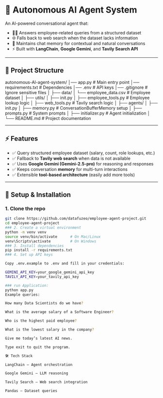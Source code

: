 # 🚀 Autonomous AI Agent System

An AI-powered conversational agent that:

- 🧑‍💼 Answers employee-related queries from a structured dataset  
- 🌐 Falls back to web search when the dataset lacks information  
- 🧠 Maintains chat memory for contextual and natural conversations  
- ⚡ Built with **LangChain**, **Google Gemini**, and **Tavily Search API**  

---

## 📂 Project Structure
autonomous-AI-agent-system/
│── app.py # Main entry point
│── requirements.txt # Dependencies
│── .env # API keys
│── .gitignore # Ignore sensitive files
│
├── data/
│ └── employee_data.csv # Employee dataset
│
├── utils/
│ ├── init.py
│ ├── employee_tools.py # Employee lookup logic
│ ├── web_tools.py # Tavily search logic
│
├── agents/
│ ├── init.py
│ ├── memory.py # ConversationBufferMemory setup
│ ├── prompts.py # System prompts
│ ├── initializer.py # Agent initialization
│
└── README.md # Project documentation

---

## ⚡ Features

- ✅ Query structured employee dataset (salary, count, role lookups, etc.)  
- ✅ Fallback to **Tavily web search** when data is not available  
- ✅ Uses **Google Gemini (Gemini-2.5-pro)** for reasoning and responses  
- ✅ Keeps conversation **memory** for multi-turn interactions  
- ✅ Extensible **tool-based architecture** (easily add more tools)  

---

## 🔑 Setup & Installation

### 1. Clone the repo
```bash
git clone https://github.com/datafuzeo/employee-agent-project.git
cd employee-agent-project
### 2. Create a virtual environment
python -m venv venv
source venv/bin/activate      # On Mac/Linux
venv\Scripts\activate         # On Windows
### 3. Install dependencies
pip install -r requirements.txt
### 4. Set up API keys

Copy .env.example to .env and fill in your credentials:

GEMINI_API_KEY=your_google_gemini_api_key
TAVILY_API_KEY=your_tavily_api_key

### run Application:
python app.py
Example queries:

How many Data Scientists do we have?

What is the average salary of a Software Engineer?

Who is the highest paid employee?

What is the lowest salary in the company?

Give me today’s latest AI news.

Type exit to quit the program.

🛠️ Tech Stack

LangChain – Agent orchestration

Google Gemini – LLM reasoning

Tavily Search – Web search integration

Pandas – Dataset queries
